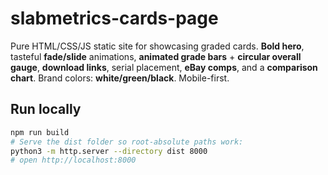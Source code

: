 # slabmetrics-cards-page

Pure HTML/CSS/JS static site for showcasing graded cards. **Bold hero**, tasteful **fade/slide** animations, **animated grade bars** + **circular overall gauge**, **download links**, serial placement, **eBay comps**, and a **comparison chart**. Brand colors: **white/green/black**. Mobile-first.

## Run locally
```bash
npm run build
# Serve the dist folder so root-absolute paths work:
python3 -m http.server --directory dist 8000
# open http://localhost:8000

